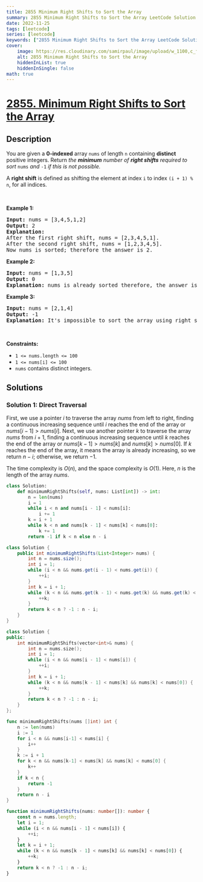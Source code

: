 ```yaml
---
title: 2855 Minimum Right Shifts to Sort the Array
summary: 2855 Minimum Right Shifts to Sort the Array LeetCode Solution Explained
date: 2022-11-25
tags: [leetcode]
series: [leetcode]
keywords: ["2855 Minimum Right Shifts to Sort the Array LeetCode Solution Explained in all languages", "2855 Minimum Right Shifts to Sort the Array", "LeetCode", "leetcode solution in Python3 C++ Java Go PHP Ruby Swift TypeScript Rust C# JavaScript C", "GeeksforGeeks", "InterviewBit", "Coding Ninjas", "HackerRank", "HackerEarth", "CodeChef", "TopCoder", "AlgoExpert", "freeCodeCamp", "Codeforces", "GitHub", "AtCoder", "Samir Paul"]
cover:
    image: https://res.cloudinary.com/samirpaul/image/upload/w_1100,c_fit,co_rgb:FFFFFF,l_text:Arial_75_bold:2855 Minimum Right Shifts to Sort the Array - Solution Explained/problem-solving.webp
    alt: 2855 Minimum Right Shifts to Sort the Array
    hiddenInList: true
    hiddenInSingle: false
math: true
---
```



# [2855. Minimum Right Shifts to Sort the Array](https://leetcode.com/problems/minimum-right-shifts-to-sort-the-array)


## Description

<p>You are given a <strong>0-indexed</strong> array <code>nums</code> of length <code>n</code> containing <strong>distinct</strong> positive integers. Return <em>the <strong>minimum</strong> number of <strong>right shifts</strong> required to sort </em><code>nums</code><em> and </em><code>-1</code><em> if this is not possible.</em></p>

<p>A <strong>right shift</strong> is defined as shifting the element at index <code>i</code> to index <code>(i + 1) % n</code>, for all indices.</p>

<p>&nbsp;</p>
<p><strong class="example">Example 1:</strong></p>

<pre>
<strong>Input:</strong> nums = [3,4,5,1,2]
<strong>Output:</strong> 2
<strong>Explanation:</strong> 
After the first right shift, nums = [2,3,4,5,1].
After the second right shift, nums = [1,2,3,4,5].
Now nums is sorted; therefore the answer is 2.
</pre>

<p><strong class="example">Example 2:</strong></p>

<pre>
<strong>Input:</strong> nums = [1,3,5]
<strong>Output:</strong> 0
<strong>Explanation:</strong> nums is already sorted therefore, the answer is 0.</pre>

<p><strong class="example">Example 3:</strong></p>

<pre>
<strong>Input:</strong> nums = [2,1,4]
<strong>Output:</strong> -1
<strong>Explanation:</strong> It&#39;s impossible to sort the array using right shifts.
</pre>

<p>&nbsp;</p>
<p><strong>Constraints:</strong></p>

<ul>
	<li><code>1 &lt;= nums.length &lt;= 100</code></li>
	<li><code>1 &lt;= nums[i] &lt;= 100</code></li>
	<li><code>nums</code> contains distinct integers.</li>
</ul>

## Solutions

### Solution 1: Direct Traversal

First, we use a pointer $i$ to traverse the array $nums$ from left to right, finding a continuous increasing sequence until $i$ reaches the end of the array or $nums[i - 1] > nums[i]$. Next, we use another pointer $k$ to traverse the array $nums$ from $i + 1$, finding a continuous increasing sequence until $k$ reaches the end of the array or $nums[k - 1] > nums[k]$ and $nums[k] > nums[0]$. If $k$ reaches the end of the array, it means the array is already increasing, so we return $n - i$; otherwise, we return $-1$.

The time complexity is $O(n)$, and the space complexity is $O(1)$. Here, $n$ is the length of the array $nums$.

<!-- tabs:start -->

```python
class Solution:
    def minimumRightShifts(self, nums: List[int]) -> int:
        n = len(nums)
        i = 1
        while i < n and nums[i - 1] < nums[i]:
            i += 1
        k = i + 1
        while k < n and nums[k - 1] < nums[k] < nums[0]:
            k += 1
        return -1 if k < n else n - i
```

```java
class Solution {
    public int minimumRightShifts(List<Integer> nums) {
        int n = nums.size();
        int i = 1;
        while (i < n && nums.get(i - 1) < nums.get(i)) {
            ++i;
        }
        int k = i + 1;
        while (k < n && nums.get(k - 1) < nums.get(k) && nums.get(k) < nums.get(0)) {
            ++k;
        }
        return k < n ? -1 : n - i;
    }
}
```

```cpp
class Solution {
public:
    int minimumRightShifts(vector<int>& nums) {
        int n = nums.size();
        int i = 1;
        while (i < n && nums[i - 1] < nums[i]) {
            ++i;
        }
        int k = i + 1;
        while (k < n && nums[k - 1] < nums[k] && nums[k] < nums[0]) {
            ++k;
        }
        return k < n ? -1 : n - i;
    }
};
```

```go
func minimumRightShifts(nums []int) int {
	n := len(nums)
	i := 1
	for i < n && nums[i-1] < nums[i] {
		i++
	}
	k := i + 1
	for k < n && nums[k-1] < nums[k] && nums[k] < nums[0] {
		k++
	}
	if k < n {
		return -1
	}
	return n - i
}
```

```ts
function minimumRightShifts(nums: number[]): number {
    const n = nums.length;
    let i = 1;
    while (i < n && nums[i - 1] < nums[i]) {
        ++i;
    }
    let k = i + 1;
    while (k < n && nums[k - 1] < nums[k] && nums[k] < nums[0]) {
        ++k;
    }
    return k < n ? -1 : n - i;
}
```

<!-- tabs:end -->

<!-- end -->
